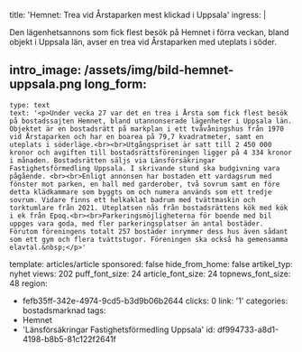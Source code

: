 title: 'Hemnet: Trea vid Årstaparken mest klickad i Uppsala'
ingress: |
  <p>Den lägenhetsannons som fick flest besök på Hemnet i förra veckan, bland objekt i Uppsala län, avser en trea vid Årstaparken med uteplats i söder.
  </p>
  
intro_image: /assets/img/bild-hemnet-uppsala.png
long_form:
  -
    type: text
    text: '<p>Under vecka 27 var det en trea i Årsta som fick flest besök på bostadssajten Hemnet, bland utannonserade lägenheter i Uppsala län. Objektet är en bostadsrätt på markplan i ett tvåvåningshus från 1970 vid Årstaparken och har en boarea på 79,7 kvadratmeter, samt en uteplats i söderläge.<br><br>Utgångspriset är satt till 2 450 000 kronor och avgiften till bostadsrättsföreningen ligger på 4 334 kronor i månaden. Bostadsrätten säljs via Länsförsäkringar Fastighetsförmedling Uppsala. I skrivande stund ska budgivning vara pågående. <br><br>Enligt annonsen har bostaden ett vardagsrum med fönster mot parken, en hall med garderober, två sovrum samt en före detta klädkammare som byggts om och numera används som ett tredje sovrum. Vidare finns ett helkaklat badrum med tvättmaskin och torktumlare från 2021. Uteplatsen nås från bostadsrättens kök med kök i ek från Epoq.<br><br>Parkeringsmöjligheterna för boende med bil uppges vara goda, med fler parkeringsplatser än antal bostäder. Förutom föreningens totalt 257 bostäder inrymmer dess hus även sådant som ett gym och flera tvättstugor. Föreningen ska också ha gemensamma elavtal.&nbsp;</p>'
template: articles/article
sponsored: false
hide_from_home: false
artikel_typ: nyhet
views: 202
puff_font_size: 24
article_font_size: 24
topnews_font_size: 48
region:
  - fefb35ff-342e-4974-9cd5-b3d9b06b2644
clicks: 0
link: '1'
categories: bostadsmarknad
tags:
  - Hemnet
  - 'Länsförsäkringar Fastighetsförmedling Uppsala'
id: df994733-a8d1-4198-b8b5-81c122f2641f
